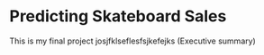 # Predicting Skateboard Sales

This is my final project josjfklseflesfsjkefejks (Executive summary)

